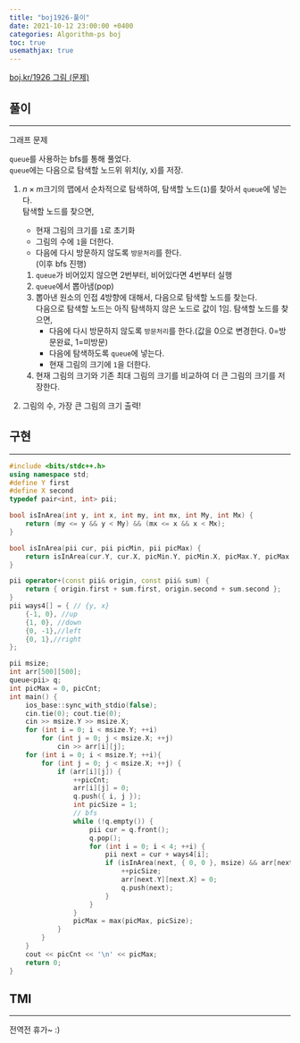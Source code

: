 ```yaml
---
title: "boj1926-풀이"
date: 2021-10-12 23:00:00 +0400
categories: Algorithm-ps boj
toc: true
usemathjax: true
---
```

[boj.kr/1926 그림 (문제)](https://www.boj.kr/1926)

## 풀이

___

그래프 문제

`queue`를 사용하는 bfs를 통해 풀었다.  
`queue`에는 다음으로 탐색할 노드위 위치(y, x)를 저장.  

1. $n \times m$크기의 맵에서 순차적으로 탐색하여, 탐색할 노드(`1`)를 찾아서 `queue`에 넣는다.  
   탐색할 노드를 찾으면,  
   - 현재 그림의 크기를 `1`로 초기화
   - 그림의 수에 `1`을 더한다. 
   - 다음에 다시 방문하지 않도록 `방문처리`를 한다.  
	(이후 bfs 진행)  

   1. `queue`가 비어있지 않으면 2번부터, 비어있다면 4번부터 실행
   2. `queue`에서 뽑아냄(pop)  
   3. 뽑아낸 원소의 인접 4방향에 대해서, 다음으로 탐색할 노드를 찾는다.  
      다음으로 탐색할 노드는 아직 탐색하지 않은 노드로 값이 1임.
      탐색할 노드를 찾으면,
      - 다음에 다시 방문하지 않도록 `방문처리`를 한다.(값을 0으로 변경한다. 0=방문완료, 1=미방문)  
      - 다음에 탐색하도록 `queue`에 넣는다.  
      - 현재 그림의 크기에 `1`을 더한다.
   4. 현재 그림의 크기와 기존 최대 그림의 크기를 비교하여 더 큰 그림의 크기를 저장한다.
2. 그림의 수, 가장 큰 그림의 크기 출력!

## 구현

___

```c++
#include <bits/stdc++.h>
using namespace std;
#define Y first
#define X second
typedef pair<int, int> pii;

bool isInArea(int y, int x, int my, int mx, int My, int Mx) {
	return (my <= y && y < My) && (mx <= x && x < Mx);
}

bool isInArea(pii cur, pii picMin, pii picMax) {
	return isInArea(cur.Y, cur.X, picMin.Y, picMin.X, picMax.Y, picMax.X);
}

pii operator+(const pii& origin, const pii& sum) {
	return { origin.first + sum.first, origin.second + sum.second };
}
pii ways4[] = { // {y, x}
	{-1, 0}, //up
	{1, 0}, //down
	{0, -1},//left
	{0, 1},//right
};

pii msize;
int arr[500][500];
queue<pii> q;
int picMax = 0, picCnt;
int main() {
	ios_base::sync_with_stdio(false);
	cin.tie(0); cout.tie(0);
	cin >> msize.Y >> msize.X;
	for (int i = 0; i < msize.Y; ++i)
		for (int j = 0; j < msize.X; ++j)
			cin >> arr[i][j];
	for (int i = 0; i < msize.Y; ++i){
		for (int j = 0; j < msize.X; ++j) {
			if (arr[i][j]) {
				++picCnt;
				arr[i][j] = 0;
				q.push({ i, j });
				int picSize = 1;
				// bfs
				while (!q.empty()) {
					pii cur = q.front();
					q.pop();
					for (int i = 0; i < 4; ++i) {
						pii next = cur + ways4[i];
						if (isInArea(next, { 0, 0 }, msize) && arr[next.Y][next.X]) {
							++picSize;
							arr[next.Y][next.X] = 0;
							q.push(next);
						}
					}
				}
				picMax = max(picMax, picSize);
			}
		}
	}
	cout << picCnt << '\n' << picMax;
	return 0;
}
```

## TMI

___

전역전 휴가~ :)